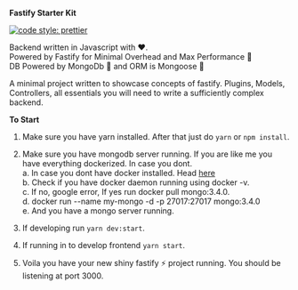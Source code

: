 **Fastify Starter Kit**

[![code style: prettier](https://img.shields.io/badge/code_style-prettier-ff69b4.svg?style=flat-square)](https://github.com/prettier/prettier)

Backend written in Javascript with ♥️.  
Powered by Fastify for Minimal Overhead and Max Performance 🚀  
DB Powered by MongoDb 🍃 and ORM is Mongoose 🐻

A minimal project written to showcase concepts of fastify. Plugins, Models, Controllers, all essentials you will need to write a sufficiently complex backend.

**To Start**

1.  Make sure you have yarn installed. After that just do `yarn` or `npm install`.
2.  Make sure you have mongodb server running. If you are like me you have everything dockerized. In case you dont.  
    a. In case you dont have docker installed. Head [here](https://docs.docker.com/install/)  
    b. Check if you have docker daemon running using docker -v.  
    c. If no, google error, If yes run docker pull mongo:3.4.0.  
    d. docker run --name my-mongo -d -p 27017:27017 mongo:3.4.0  
    e. And you have a mongo server running.

3.  If developing run `yarn dev:start`.
4.  If running in to develop frontend `yarn start`.
5.  Voila you have your new shiny fastify ⚡️ project running. You should be listening at port 3000.
